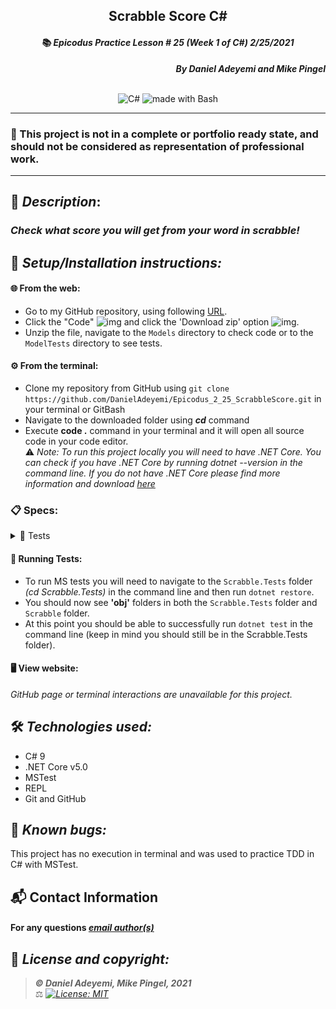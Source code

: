## <div align="center">Scrabble Score C#</div>
#### <div align="center">📚 *Epicodus Practice Lesson # 25  (Week 1 of C#)  2/25/2021* </div> 
***<p align="right">By Daniel Adeyemi and Mike Pingel***</p>   
<p align="center">
<br>

<img alt="C#" src="https://img.shields.io/badge/c%23%20-%23239120.svg?&style=for-the-badge&logo=c-sharp&logoColor=white"/>
<img alt="made with Bash" src="https://img.shields.io/badge/Made%20with-Bash-1f425f.svg"/>
</p>

___
### 📇 This project is not in a complete or portfolio ready state, and should not be considered as representation of professional work.
___
## 🚩 *Description*:    
### *Check what score you will get from your word in scrabble!*


## 🔧 *Setup/Installation instructions:*
#### 🌐 From the web:
* Go to my GitHub repository, using following [URL](https://github.com/DanielAdeyemi/Epicodus_2_25_ScrabbleScore.git).
* Click the "Code" ![img](img/code.png) and click the 'Download zip' option ![img](img/zip.png).
* Unzip the file, navigate to the `Models` directory to check code or to the `ModelTests` directory to see tests.
#### ⚙️ From the terminal: 
* Clone my repository from GitHub using `git clone https://github.com/DanielAdeyemi/Epicodus_2_25_ScrabbleScore.git` in your terminal or GitBash
* Navigate to the downloaded folder using ***cd*** command
* Execute **code .** command in your terminal and it will open all source code in your code editor.    
⚠️ *Note: To run this project locally you will need to have .NET Core. You can check if you have .NET Core by running dotnet --version in the command line. If you do not have .NET Core please find more information and download [here](https://dotnet.microsoft.com/download/dotnet)*
### 📋 Specs:
<details>
<summary>🚥 Tests</summary>

| # | Behavior | Input |  Output | Complete |
| :------------- | :------------- | :------------- | :------------ | :-------------: |
| 01 | For empty string display 0 | "" | 0 |✅|
| 02 | For each vowel in a string add 1 point | "aou" | 3 |✅ |
| 03 | If string has 'd', 'g' add 2 points for each appearance | "aoudg" | 7 | ✅|
| 04 | If string has 'b', 'c', 'm', 'p' add 3 points for each appearance| "aodbm" | 10 | ✅|
| 05 | If string has 'f', 'h', 'v', 'w', 'y' add 4 points for each appearance | "aodbmy" | 14 | ✅ |
| 06 | If string has 'k' add 5 points for each appearance | "audfk" | 13 | ✅  |
| 07 | If string has 'j', 'x' add 8 points for each appearance | "audfkj" | 21 | ✅  |
| 08 | If string has 'q', 'z' add 10 points for each appearance | "audfkjz" | 31 | ✅  |
| 09 | Make count case insensetive | "AuDfKjz" | 31 | ✅ |
| 10 |  |  |  | ❌ |

</details>



#### 🏁 Running Tests:
* To run MS tests you will need to navigate to the `Scrabble.Tests` folder *(cd Scrabble.Tests)* in the command line and then run `dotnet restore`.
* You should now see **'obj'** folders in both the `Scrabble.Tests` folder and `Scrabble` folder.
* At this point you should be able to successfully run `dotnet test` in the command line (keep in mind you should still be in the Scrabble.Tests folder).

####  🖥️ View website:
*GitHub page or terminal interactions are unavailable for this project.*

## 🛠️ *Technologies used:*
* C# 9
* .NET Core v5.0
* MSTest
* REPL
* Git and GitHub

## 🐛 *Known bugs:*
This project has no execution in terminal and was used to practice TDD in C# with MSTest.

## 📬 Contact Information
#### For any questions *[email author(s)](mailto:adeyemidany+github@gmail.com?subject=[GitHub])*



## 📘 *License and copyright:*

> ***© Daniel Adeyemi, Mike Pingel, 2021***  
> ⚖️ *[![License: MIT](https://img.shields.io/badge/License-MIT-yellow.svg)](https://opensource.org/licenses/MIT)*